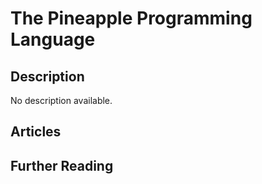 # The Pineapple Programming Language

## Description

No description available.

## Articles

## Further Reading